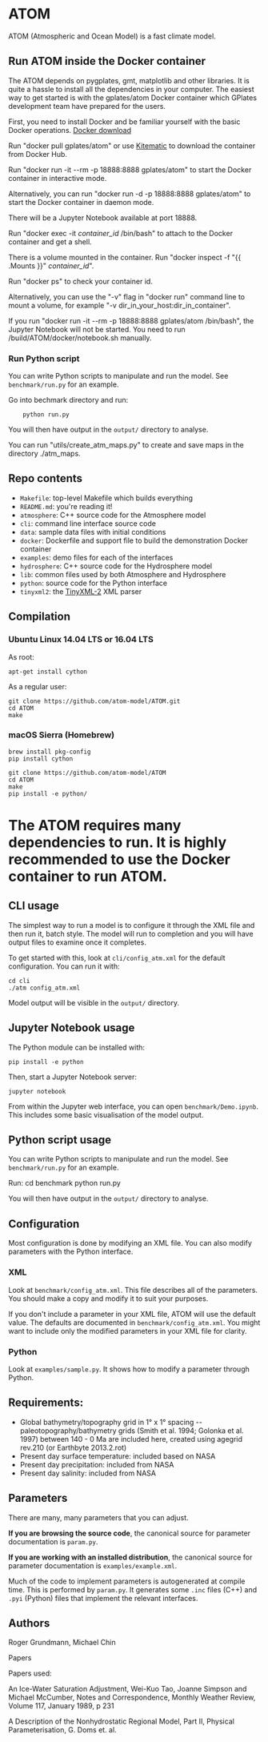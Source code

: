 # ATOM

ATOM (Atmospheric and Ocean Model) is a fast climate model.

## Run ATOM inside the Docker container

The ATOM depends on pygplates, gmt, matplotlib and other libraries. It is quite a hassle to install all the dependencies in your computer. The easiest way to get started is with the gplates/atom Docker container which GPlates development team have prepared for the users. 

First, you need to install Docker and be familiar yourself with the basic Docker operations. [Docker download](https://www.docker.com/community-edition) 

Run "docker pull gplates/atom" or use [Kitematic](https://kitematic.com/) to download the container from Docker Hub.

Run "docker run -it --rm -p 18888:8888 gplates/atom" to start the Docker container in interactive mode.

Alternatively, you can run "docker run -d -p 18888:8888 gplates/atom" to start the Docker container in daemon mode.

There will be a Jupyter Notebook available at port 18888.

Run "docker exec -it *container_id* /bin/bash" to attach to the Docker container and get a shell.

There is a volume mounted in the container. Run "docker inspect -f "{{ .Mounts }}" *container_id*".

Run "docker ps" to check your container id.

Alternatively, you can use the "-v" flag in "docker run" command line to mount a volume, for example "-v dir_in_your_host:dir_in_container".

If you run "docker run -it --rm -p 18888:8888 gplates/atom /bin/bash", the Jupyter Notebook will not be started. You need to run /build/ATOM/docker/notebook.sh manually. 

### Run Python script

You can write Python scripts to manipulate and run the model. See `benchmark/run.py` for an example.

Go into bechmark directory and run:

        python run.py

You will then have output in the `output/` directory to analyse.

You can run "utils/create_atm_maps.py" to create and save maps in the directory ./atm_maps.

## Repo contents

* `Makefile`: top-level Makefile which builds everything
* `README.md`: you're reading it!
* `atmosphere`: C++ source code for the Atmosphere model
* `cli`: command line interface source code
* `data`: sample data files with initial conditions
* `docker`: Dockerfile and support file to build the demonstration Docker container
* `examples`: demo files for each of the interfaces
* `hydrosphere`: C++ source code for the Hydrosphere model
* `lib`: common files used by both Atmosphere and Hydrosphere
* `python`: source code for the Python interface
* `tinyxml2`: the [TinyXML-2](http://www.grinninglizard.com/tinyxml2/) XML parser

## Compilation

### Ubuntu Linux 14.04 LTS or 16.04 LTS

As root:

    apt-get install cython

As a regular user:

    git clone https://github.com/atom-model/ATOM.git
    cd ATOM
    make

### macOS Sierra (Homebrew)

    brew install pkg-config
    pip install cython

    git clone https://github.com/atom-model/ATOM
    cd ATOM
    make
    pip install -e python/

# The ATOM requires many dependencies to run. It is highly recommended to use the Docker container to run ATOM.

## CLI usage

The simplest way to run a model is to configure it through the XML file and then run it, batch style. The model will run to completion and you will have output files to examine once it completes.

To get started with this, look at `cli/config_atm.xml` for the default configuration. You can run it with:

    cd cli
    ./atm config_atm.xml

Model output will be visible in the `output/` directory.

## Jupyter Notebook usage

The Python module can be installed with:

    pip install -e python

Then, start a Jupyter Notebook server:

    jupyter notebook

From within the Jupyter web interface, you can open `benchmark/Demo.ipynb`. This includes some basic visualisation of the model output.

## Python script usage

You can write Python scripts to manipulate and run the model. See `benchmark/run.py` for an example.

Run:
    cd benchmark
    python run.py

You will then have output in the `output/` directory to analyse.

## Configuration

Most configuration is done by modifying an XML file. You can also modify parameters with the Python interface.

### XML

Look at `benchmark/config_atm.xml`. This file describes all of the parameters. You should make a copy and modify it to suit your purposes.

If you don't include a parameter in your XML file, ATOM will use the default value. The defaults are documented in `benchmark/config_atm.xml`. You might want to include only the modified parameters in your XML file for clarity.

### Python

Look at `examples/sample.py`. It shows how to modify a parameter through Python.

## Requirements:

* Global bathymetry/topography grid in 1° x 1° spacing -- paleotopography/bathymetry grids (Smith et al. 1994; Golonka et al. 1997) between 140 - 0 Ma are included here, created using agegrid rev.210 (or Earthbyte 2013.2.rot)
* Present day surface temperature: included based on NASA
* Present day precipitation: included from NASA
* Present day salinity: included from NASA



## Parameters

There are many, many parameters that you can adjust.

**If you are browsing the source code**, the canonical source for parameter documentation is `param.py`. 

**If you are working with an installed distribution**, the canonical source for parameter documentation is `examples/example.xml`.

Much of the code to implement parameters is autogenerated at compile time. This is performed by `param.py`. It generates some `.inc` files (C++) and `.pyi` (Python) files that implement the relevant interfaces.

## Authors

Roger Grundmann, Michael Chin

Papers

Papers used:

An Ice-Water Saturation Adjustment, Wei-Kuo Tao, Joanne Simpson and Michael McCumber, Notes and Correspondence, Monthly Weather Review, Volume 117, January  1989, p 231

A Description of the Nonhydrostatic Regional Model, Part II, Physical Parameterisation, G. Doms et. al.
